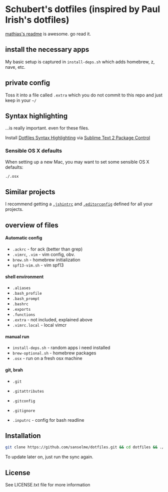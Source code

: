 # Schubert's dotfiles (inspired by Paul Irish's dotfiles)

[mathias's readme](https://github.com/mathiasbynens/dotfiles/) is awesome. go read it.

## install the necessary apps

My basic setup is captured in `install-deps.sh` which adds homebrew, z, nave, etc.

## private config

Toss it into a file called `.extra` which you do not commit to this repo and just keep in your `~/`

## Syntax highlighting

…is really important. even for these files.

Install [Dotfiles Syntax Highlighting](https://github.com/mattbanks/dotfiles-syntax-highlighting-st2) via [Sublime Text 2 Package Control](http://wbond.net/sublime_packages/package_control)


### Sensible OS X defaults

When setting up a new Mac, you may want to set some sensible OS X defaults:

```bash
./.osx
```

## Similar projects

I recommend getting a [`.jshintrc`](https://github.com/jshint/node-jshint/blob/master/.jshintrc) and [`.editorconfig`](http://editorconfig.org/) defined for all your projects.





## overview of files

####  Automatic config
* `.ackrc` - for ack (better than grep)
* `.vimrc`, `.vim` - vim config, obv.
* `brew.sh` - homebrew initialization
* `spf13-vim.sh` - vim spf13

#### shell environment
* `.aliases`
* `.bash_profile`
* `.bash_prompt`
* `.bashrc`
* `.exports`
* `.functions`
* `.extra` - not included, explained above
* `.vimrc.local` - local vimcr

#### manual run
* `install-deps.sh` - random apps i need installed
* `brew-optional.sh` - homebrew packages
* `.osx` - run on a fresh osx machine

#### git, brah
* `.git`
* `.gitattributes`
* `.gitconfig`
* `.gitignore`

* `.inputrc` - config for bash readline


## Installation

```bash
git clone https://github.com/sanselme/dotfiles.git && cd dotfiles && ./sync.sh
```

To update later on, just run the sync again.

License
-------
See LICENSE.txt file for more information
